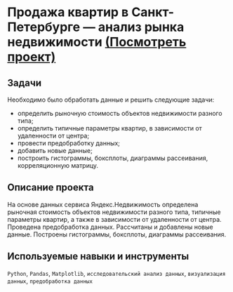 # Продажа квартир в Санкт-Петербурге — анализ рынка недвижимости [(Посмотреть проект)](https://github.com/alexeybutyrin/YPracticum/blob/021b9ada9898f2bf26432be093bcd1d7f69825ed/03.%20%D0%90%D0%BD%D0%B0%D0%BB%D0%B8%D0%B7%20%D1%80%D1%8B%D0%BD%D0%BA%D0%B0%20%D0%BA%D0%B2%D0%B0%D1%80%D1%82%D0%B8%D1%80%20%D0%B2%20%D0%A1%D0%B0%D0%BD%D0%BA%D1%82_%D0%9F%D0%B5%D1%82%D0%B5%D1%80%D0%B1%D1%83%D1%80%D0%B3%D0%B5%20/%D0%98%D1%81%D1%81%D0%BB%D0%B5%D0%B4%D0%BE%D0%B2%D0%B0%D0%BD%D0%B8%D0%B5%20%D0%BE%D0%B1%D1%8A%D1%8F%D0%B2%D0%BB%D0%B5%D0%BD%D0%B8%D0%B9%20%D0%BE%20%D0%BF%D1%80%D0%BE%D0%B4%D0%B0%D0%B6%D0%B5%20%D0%BA%D0%B2%D0%B0%D1%80%D1%82%D0%B8%D1%80.ipynb)

## Задачи
Необходимо было обработать данные и решить следующие задачи:
* определить рыночную стоимость объектов недвижимости разного типа;
* определить типичные параметры квартир, в зависимости от удаленности от центра;
* провести предобработку данных;
* добавить новые данные;
* построить гистограммы, боксплоты, диаграммы рассеивания, корреляционную матрицу.

## Описание проекта
На основе данных сервиса Яндекс.Недвижимость определена рыночная стоимость объектов недвижимости разного типа, типичные параметры квартир, а также в зависимости от удаленности от центра. Проведена предобработка данных. Рассчитаны и добавлены новые данные. Построены гистограммы, боксплоты, диаграммы рассеивания.

## Используемые навыки и инструменты
`Python`, `Pandas`, `Matplotlib`, `исследовательский анализ данных`, `визуализация данных`, `предобработка данных`

